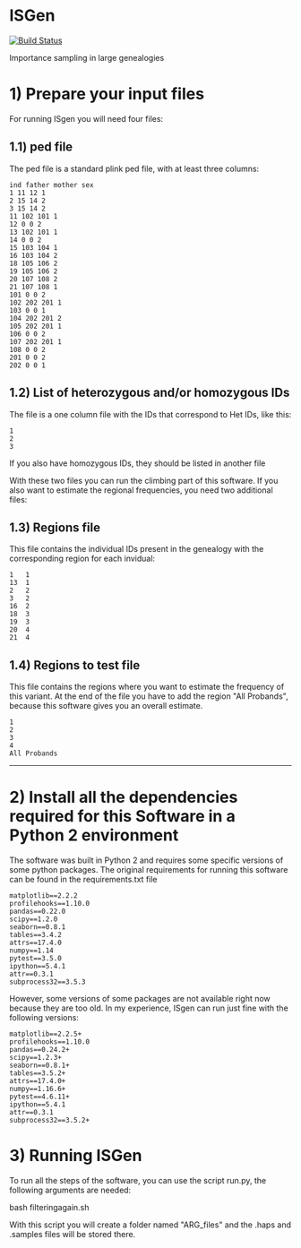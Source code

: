 # ISGen
[![Build Status](https://travis-ci.org/DomNelson/ISGen.svg?branch=master)](https://travis-ci.org/DomNelson/ISGen)

Importance sampling in large genealogies


#   1) Prepare your input files

For running ISgen you will need four files:

## 1.1) ped file

The ped file is a standard plink ped file, with at least three columns:
```
ind father mother sex
1 11 12 1
2 15 14 2
3 15 14 2
11 102 101 1
12 0 0 2
13 102 101 1
14 0 0 2
15 103 104 1
16 103 104 2
18 105 106 2
19 105 106 2
20 107 108 2
21 107 108 1
101 0 0 2
102 202 201 1
103 0 0 1
104 202 201 2
105 202 201 1
106 0 0 2
107 202 201 1
108 0 0 2
201 0 0 2
202 0 0 1
```
## 1.2) List of heterozygous and/or homozygous IDs

The file is a one column file with the IDs that correspond to Het IDs, like this:
```
1
2
3
```
If you also have homozygous IDs, they should be listed in another file

With these two files you can run the climbing part of this software. If you also want to estimate the regional frequencies, you need two additional files:

## 1.3) Regions file

This file contains the individual IDs present in the genealogy with the corresponding region for each invidual:

```
1	1
13	1
2	2
3	2
16	2
18	3
19	3
20	4
21	4
```
## 1.4) Regions to test file
This file contains the regions where you want to estimate the frequency of this variant. At the end of the file you have to add the region "All Probands", because this software gives you an overall estimate.

```
1
2
3
4
All Probands
```

---
#   2) Install all the dependencies required for this Software in a Python 2 environment
The software was built in Python 2 and requires some specific versions of some python packages. The original requirements for running this software can be found in the requirements.txt file
```
matplotlib==2.2.2
profilehooks==1.10.0
pandas==0.22.0
scipy==1.2.0
seaborn==0.8.1
tables==3.4.2
attrs==17.4.0
numpy==1.14
pytest==3.5.0
ipython==5.4.1
attr==0.3.1
subprocess32==3.5.3
```
However, some versions of some packages are not available right now because they are too old. In my experience, ISgen can run just fine with the following versions:

```
matplotlib==2.2.5+
profilehooks==1.10.0
pandas==0.24.2+
scipy==1.2.3+
seaborn==0.8.1+
tables==3.5.2+
attrs==17.4.0+
numpy==1.16.6+
pytest==4.6.11+
ipython==5.4.1
attr==0.3.1
subprocess32==3.5.2+
```

# 3) Running ISGen
To run all the steps of the software, you can use the script run.py, the following arguments are needed:


bash filteringagain.sh

With this script you will create a folder named "ARG_files" and the .haps and .samples files will be stored there.
